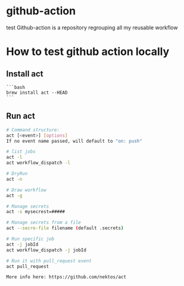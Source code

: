 # github-action

test
Github-action is a repository regrouping all my reusable workflow

# How to test github action locally

## Install act

    ```bash
    brew install act --HEAD
    ```

## Run act

```bash
# Command structure:
act [<event>] [options]
If no event name passed, will default to "on: push"

# list jobs
act -l
act workflow_dispatch -l

# DryRun
act -n

# Draw workflow
act -g

# Manage secrets
act -s mysecrest=#####

# Manage secrets from a file
act --secre-file filename (default .secrets)

# Run specific job
act -j jobId
act workflow_dispatch -j jobId

# Run it with pull_request event
act pull_request

More info here: https://github.com/nektos/act
```
